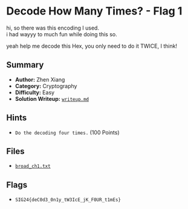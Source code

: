# Decode How Many Times? - Flag 1

hi, so there was this encoding I used. \
i had wayyy to much fun while doing this so.

yeah help me decode this Hex, you only need to do it TWICE, I think!

## Summary
- **Author:** Zhen Xiang
- **Category:** Cryptography
- **Difficulty:** Easy
- **Solution Writeup:** [`writeup.md`](./soln/writeup.md)

## Hints
- `Do the decoding four times.` (100 Points)

## Files
- [`broad_ch1.txt`](./dist/broad_ch1.txt)

## Flags
- `SIG24{deC0d3_0n1y_tW3IcE_jK_F0UR_t1mEs}`
